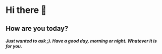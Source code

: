 # Hi there 👋

## How are you today?

##### Just wanted to ask ;). Have a good day, morning or night. Whatever it is for you.
